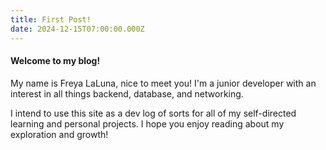 ```yaml
---
title: First Post!
date: 2024-12-15T07:00:00.000Z
---
```


#### Welcome to my blog!

My name is Freya LaLuna, nice to meet you! I'm a junior developer with an interest in all things backend, database, and networking.

I intend to use this site as a dev log of sorts for all of my self-directed learning and personal projects. I hope you enjoy reading about my exploration and growth!
